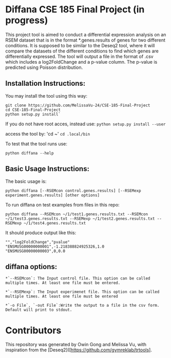 # Diffana CSE 185 Final Project (in progress)
This project tool is aimed to conduct a differential expression analysis on an RSEM dataset that is in the format *.genes.results of genes for two different conditions. It is supposed to be similar to the Deseq2 tool, where it will compare the datasets of the different conditions to find which genes are differentially expressed. The tool will output a file in the format of .csv which includes a log2FoldChange and a p-value column. The p-value is predicted using Poisson distribution.

## Installation Instructions:

You may install the tool using this way:
```
git clone https://github.com/MelissaVu-24/CSE-185-Final-Project
cd CSE-185-Final-Project
python setup.py install`
```  
If you do not have root acces, instead use:
  `python setup.py install --user`
 
access the tool by:
  'cd ~'
  `cd .local/bin`
  
To test that the tool runs use:

  `python diffana --help`
  
## Basic Usage Instructions:
The basic usage is:

  `python diffana [--RSEMcon control.genes.results] [--RSEMexp experiment.genes.results] [other options]`
  
  
To run diffana on test examples from files in this repo:

  `python diffana --RSEMcon ~/1/test1.genes.results.txt --RSEMcon ~/1/test3.genes.results.txt --RSEMexp ~/1/test2.genes.results.txt --RSEMexp ~/1/test4.genes.results.txt` 
  
It should produce output like this:
```
"","log2FoldChange","pvalue"
"ENSMUSG00000000001",-1.218388824925326,1.0
"ENSMUSG00000000003",0,0.0
```
  
## diffana options:
    
    *`--RSEMcon`: The Input control file. This option can be called multiple times. At least one file must be entered.
    
    *`--RSEMexp`: The Input experimenet file. This option can be called multiple times. At least one file must be entered

    *`-o File`, `-out File`:Write the output to a file in the csv form. Default will print to stdout.
    
# Contributors

This repository was generated by Owin Gong and Melissa Vu, with inspiration from the [Deseq2]([https://github.com/gymreklab/trtools].


